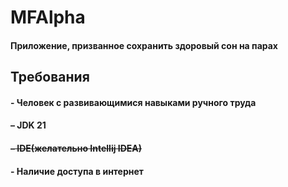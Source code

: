  # MFAlpha
#### Приложение, призванное сохранить здоровый сон на парах

## Требования
#### - Человек с развивающимися навыками ручного труда
#### – JDK 21
#### ~~– IDE(желательно Intellij IDEA)~~
#### - Наличие доступа в интернет
